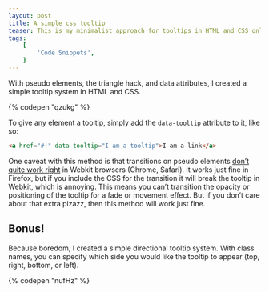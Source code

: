 ```yaml
---
layout: post
title: A simple css tooltip
teaser: This is my minimalist approach for tooltips in HTML and CSS only.
tags:
    [
        'Code Snippets',
    ]
---
```


With pseudo elements, the triangle hack, and data attributes, I created a simple tooltip system in HTML and CSS.

{% codepen "qzukg" %}

To give any element a tooltip, simply add the `data-tooltip` attribute to it, like so:

```html
<a href="#!" data-tooltip="I am a tooltip">I am a link</a>
```

One caveat with this method is that transitions on pseudo elements [don’t quite work right](http://css-tricks.com/transitions-and-animations-on-css-generated-content/) in Webkit browsers (Chrome, Safari). It works just fine in Firefox, but if you include the CSS for the transition it will break the tooltip in Webkit, which is annoying. This means you can’t transition the opacity or positioning of the tooltip for a fade or movement effect. But if you don’t care about that extra pizazz, then this method will work just fine.

## Bonus!

Because boredom, I created a simple directional tooltip system. With class names, you can specify which side you would like the tooltip to appear (top, right, bottom, or left).

{% codepen "nufHz" %}
